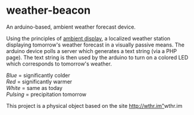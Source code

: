 weather-beacon
==============

An arduino-based, ambient weather forecast device.

Using the principles of <a href="http://en.wikipedia.org/wiki/Ambient_device">ambient display</a>, a localized weather station displaying tomorrow's weather forecast in a visually passive means. The arduino device polls a server which generates a text string (via a PHP page). The text string is then used by the arduino to turn on a colored LED which corresponds to tomorrow's weather.

<em>Blue</em> = significantly colder</br>
<em>Red</em> = significantly warmer</br>
<em>White</em> = same as today</br>
<em>Pulsing</em> = precipitation tomorrow

This project is a physical object based on the site <http://wthr.im">wthr.im</a>